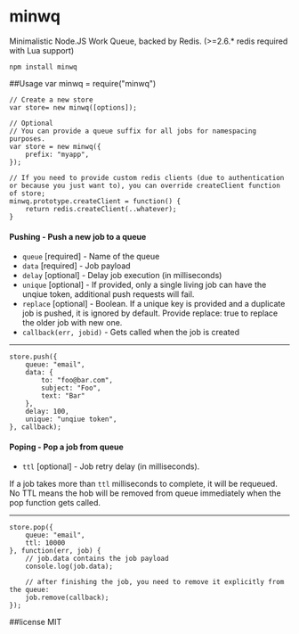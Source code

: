# minwq
Minimalistic Node.JS Work Queue, backed by Redis. (>=2.6.* redis required with Lua support)

    npm install minwq

##Usage
	var minwq = require("minwq")

	// Create a new store
	var store= new minwq([options]);

	// Optional
	// You can provide a queue suffix for all jobs for namespacing purposes.
	var store = new minwq({
		prefix: "myapp",
	});

	// If you need to provide custom redis clients (due to authentication or because you just want to), you can override createClient function of store;
	minwq.prototype.createClient = function() {
		return redis.createClient(..whatever);
	}

#### Pushing - Push a new job to a queue

* `queue` [required] - Name of the queue
* `data` [required] - Job payload
* `delay` [optional] - Delay job execution (in milliseconds)
* `unique` [optional] - If provided, only a single living job can have the unqiue token, additional push requests will fail.
* `replace` [optional] - Boolean. If a unique key is provided and a duplicate job is pushed, it is ignored by default. Provide replace: true to replace the older job with new one.
* `callback(err, jobid)` - Gets called when the job is created

***

```
store.push({
	queue: "email",
	data: {
		to: "foo@bar.com",
		subject: "Foo",
		text: "Bar"
	},
	delay: 100,
	unique: "unqiue token",
}, callback);
```

#### Poping - Pop a job from queue

* `ttl` [optional] - Job retry delay (in milliseconds).

If a job takes more than `ttl` milliseconds to complete, it will be requeued.
No TTL means the hob will be removed from queue immediately when the pop function gets called.

***

```
store.pop({
	queue: "email",
	ttl: 10000
}, function(err, job) {
	// job.data contains the job payload
	console.log(job.data);

	// after finishing the job, you need to remove it explicitly from the queue:
	job.remove(callback);
});
```

##license
MIT
